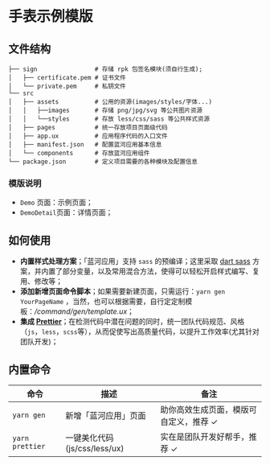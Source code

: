 # 手表示例模版

## 文件结构

```
├── sign                # 存储 rpk 包签名模块(须自行生成);
│   ├── certificate.pem # 证书文件
│   └── private.pem     # 私钥文件
└── src
│   ├── assets          # 公用的资源(images/styles/字体...)
│   │   ├──images       # 存储 png/jpg/svg 等公共图片资源
│   │   └──styles       # 存放 less/css/sass 等公共样式资源
│   ├── pages           # 统一存放项目页面级代码
│   ├── app.ux          # 应用程序代码的入口文件
│   ├── manifest.json   # 配置蓝河应用基本信息
│   └── components      # 存放蓝河应用组件
└── package.json        # 定义项目需要的各种模块及配置信息
```

### 模版说明

- `Demo` 页面：示例页面；
- `DemoDetail`页面：详情页面；

## 如何使用

-  **内置样式处理方案**；「蓝河应用」支持 `sass` 的预编译；这里采取 [dart sass](https://sass-lang.com/documentation) 方案，并内置了部分变量，以及常用混合方法，使得可以轻松开启样式编写、复用、修改等；
-  **添加新增页面命令脚本**；如果需要新建页面，只需运行：`yarn gen YourPageName` ，当然，也可以根据需要，自行定定制模板：*/command/gen/template.ux*；
-  **集成 [Prettier](https://prettier.io/)**；在检测代码中潜在问题的同时，统一团队代码规范、风格（`js`，`less`，`scss`等），从而促使写出高质量代码，以提升工作效率(尤其针对团队开发)；

## 内置命令

|  命令 | 描述  | 备注 |
|---|---|---|
| `yarn gen `  | 新增「蓝河应用」页面 | 助你高效生成页面，模版可自定义，推荐 ✓|
| `yarn prettier`  | 一键美化代码(js/css/less/ux)  | 实在是团队开发好帮手，推荐 ✓ |
